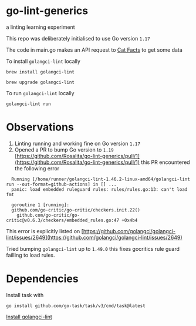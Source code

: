 # go-lint-generics
a linting learning experiment

This repo was deliberately initialised to use Go version `1.17`

The code in main.go makes an API request to [Cat Facts](https://catfact.ninja/) to get some data

To install `golangci-lint` locally
```
brew install golangci-lint
```
```
brew upgrade golangci-lint
```
To run `golangci-lint` locally
```
golangci-lint run
```

# Observations
1. Linting running and working fine on Go version `1.17`
2. Opened a PR to bump Go version to `1.19` [https://github.com/Rosalita/go-lint-generics/pull/1](https://github.com/Rosalita/go-lint-generics/pull/1) this PR encountered the following error

```
  Running [/home/runner/golangci-lint-1.46.2-linux-amd64/golangci-lint run --out-format=github-actions] in [] ...
  panic: load embedded ruleguard rules: rules/rules.go:13: can't load fmt
  
  goroutine 1 [running]:
  github.com/go-critic/go-critic/checkers.init.22()
  	github.com/go-critic/go-critic@v0.6.3/checkers/embedded_rules.go:47 +0x4b4
```

This error is explicitly listed on [https://github.com/golangci/golangci-lint/issues/2649](https://github.com/golangci/golangci-lint/issues/2649)

Tried bumping `golangci-lint` up to `1.49.0` this fixes gocritics rule guard failling to load rules.

# Dependencies
Install task with 
```
go install github.com/go-task/task/v3/cmd/task@latest
```

[Install golangci-lint](https://golangci-lint.run/usage/install/)

